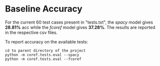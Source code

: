 # Baseline Accuracy

For the current 60 test cases present in "tests.txt", the <em>spacy</em> model gives **28.81%** acc while the <em>fcoref</em> model gives **37.28%**. The results are reported in the respective csv files.

To report accuracy on the available tests:
```
cd to parent directory of the project
python -m coref.tests.eval --spacy 
python -m coref.tests.eval --fcoref
```